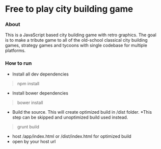 # Free to play city building game

### About
This is a JavaScript based city building game with retro graphics. 
The goal is to make a tribute game to all of the old-school classical city building games, strategy games and tycoons with single codebase for multiple platforms.

### How to run
* Install all dev dependencies
> npm install

* Install bower dependencies
> bower install

* Build the source. This will create optimized build in /dist folder. *This step can be skipped and unoptimized build used instead.
> grunt build

* host /app/index.html or /dist/index.html for optimized build
* open by your host url
